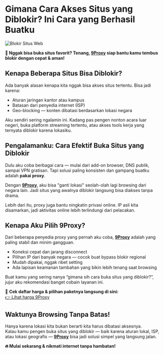 # Gimana Cara Akses Situs yang Diblokir? Ini Cara yang Berhasil Buatku

![Blokir Situs Web](https://www.lifewire.com/thmb/gM1rQ3DEgxYwKYfrAxQhjU0y-vs=/1500x0/filters:no_upscale():max_bytes(150000):strip_icc()/how-to-block-a-website-4177078-main-5bd1775346e0fb0026171b8f.jpg)

**🚫 Nggak bisa buka situs favorit? Tenang, [9Proxy](https://9proxy.com/?utm_source=Web2.0&utm_medium=Github&utm_id=lily555) siap bantu kamu tembus blokir dengan cepat & aman!**

## Kenapa Beberapa Situs Bisa Diblokir?

Ada banyak alasan kenapa kita nggak bisa akses situs tertentu. Bisa jadi karena:

- Aturan jaringan kantor atau kampus  
- Batasan dari penyedia internet (ISP)  
- Geo-blocking — konten dibatasi berdasarkan lokasi negara  

Aku sendiri sering ngalamin ini. Kadang pas pengen nonton acara luar negeri, buka platform streaming tertentu, atau akses tools kerja yang ternyata diblokir karena lokasiku.

## Pengalamanku: Cara Efektif Buka Situs yang Diblokir

Dulu aku coba berbagai cara — mulai dari add-on browser, DNS publik, sampai VPN gratisan. Tapi solusi paling konsisten dan gampang buatku adalah **pakai proxy**.

Dengan **[9Proxy](https://9proxy.com/?utm_source=Web2.0&utm_medium=Github&utm_id=lily555)**, aku bisa "ganti lokasi" seolah-olah lagi browsing dari negara lain. Jadi situs yang awalnya diblokir langsung bisa diakses tanpa drama.

Lebih dari itu, proxy juga bantu ningkatin privasi online. IP asli kita disamarkan, jadi aktivitas online lebih terlindungi dari pelacakan.

## Kenapa Aku Pilih 9Proxy?

Dari beberapa penyedia proxy yang pernah aku coba, **[9Proxy](https://9proxy.com/?utm_source=Web2.0&utm_medium=Github&utm_id=lily555)** adalah yang paling stabil dan minim gangguan.

- Koneksi cepat dan jarang disconnect  
- Pilihan IP dari banyak negara — cocok buat bypass blokir regional  
- Mudah dipakai, nggak ribet setting  
- Ada lapisan keamanan tambahan yang bikin lebih tenang saat browsing

Buat kamu yang sering nanya “gimana sih cara buka situs yang diblokir?”, jujur aku rekomendasi banget cobain layanan ini.

🔎 **Cek daftar harga & pilihan paketnya langsung di sini:**  
[👉 Lihat harga 9Proxy](https://9proxy.com/pricing?utm_source=Web2.0&utm_medium=Github&utm_id=lily555)

## Waktunya Browsing Tanpa Batas!

Hanya karena lokasi kita bukan berarti kita harus dibatasi aksesnya.  
Kalau kamu pengen buka situs yang diblokir — baik karena aturan lokal, ISP, atau lokasi geografis — **[9Proxy](https://9proxy.com/?utm_source=Web2.0&utm_medium=Github&utm_id=lily555)** bisa jadi solusi simpel yang langsung jalan.

**🔥 Mulai sekarang & nikmati internet tanpa hambatan!**
